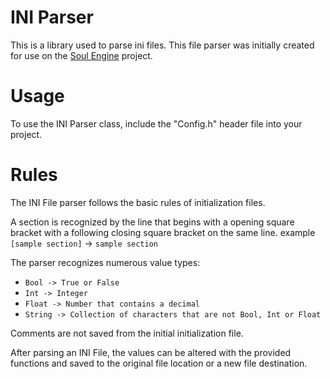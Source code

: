 # INI Parser
This is a library used to parse ini files.
This file parser was initially created for use on the [Soul Engine](https://github.com/ClayMason/Soul-Engine) project.

# Usage
To use the INI Parser class, include the "Config.h" header file into your project.

# Rules
The INI File parser follows the basic rules of initialization files.

A section is recognized by the line that begins with a opening square bracket with a following closing square bracket on the same line.
example `[sample section]` -> `sample section`

The parser recognizes numerous value types:
* `Bool -> True or False`
* `Int -> Integer`
* `Float -> Number that contains a decimal`
* `String -> Collection of characters that are not Bool, Int or Float`

Comments are not saved from the initial initialization file.

After parsing an INI File, the values can be altered with the provided functions and saved to the original file location or a new file destination.
